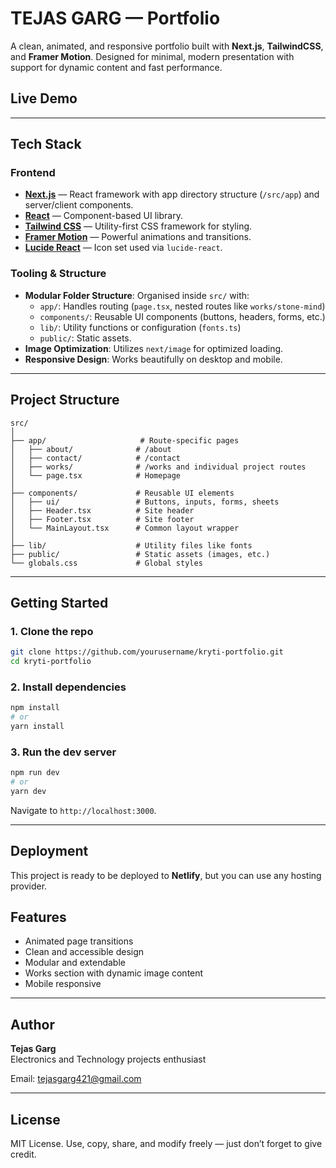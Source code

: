 
# TEJAS GARG — Portfolio

A clean, animated, and responsive portfolio built with **Next.js**, **TailwindCSS**, and **Framer Motion**. Designed for minimal, modern presentation with support for dynamic content and fast performance.

## Live Demo


---

## Tech Stack

### Frontend
- **[Next.js](https://nextjs.org/)** — React framework with app directory structure (`/src/app`) and server/client components.
- **[React](https://reactjs.org/)** — Component-based UI library.
- **[Tailwind CSS](https://tailwindcss.com/)** — Utility-first CSS framework for styling.
- **[Framer Motion](https://www.framer.com/motion/)** — Powerful animations and transitions.
- **[Lucide React](https://lucide.dev/)** — Icon set used via `lucide-react`.

### Tooling & Structure
- **Modular Folder Structure**: Organised inside `src/` with:
  - `app/`: Handles routing (`page.tsx`, nested routes like `works/stone-mind`)
  - `components/`: Reusable UI components (buttons, headers, forms, etc.)
  - `lib/`: Utility functions or configuration (`fonts.ts`)
  - `public/`: Static assets.
- **Image Optimization**: Utilizes `next/image` for optimized loading.
- **Responsive Design**: Works beautifully on desktop and mobile.

---

## Project Structure

```
src/
│
├── app/                     # Route-specific pages
│   ├── about/              # /about
│   ├── contact/            # /contact
│   ├── works/              # /works and individual project routes
│   └── page.tsx            # Homepage
│
├── components/             # Reusable UI elements
│   ├── ui/                 # Buttons, inputs, forms, sheets
│   ├── Header.tsx          # Site header
│   ├── Footer.tsx          # Site footer
│   └── MainLayout.tsx      # Common layout wrapper
│
├── lib/                    # Utility files like fonts
├── public/                 # Static assets (images, etc.)
└── globals.css             # Global styles
```

---

## Getting Started

### 1. Clone the repo

```bash
git clone https://github.com/yourusername/kryti-portfolio.git
cd kryti-portfolio
```

### 2. Install dependencies

```bash
npm install
# or
yarn install
```

### 3. Run the dev server

```bash
npm run dev
# or
yarn dev
```

Navigate to `http://localhost:3000`.

---

## Deployment

This project is ready to be deployed to **Netlify**, but you can use any hosting provider.

## Features

- Animated page transitions
- Clean and accessible design
- Modular and extendable
- Works section with dynamic image content
- Mobile responsive

---

## Author

**Tejas Garg**  
Electronics and Technology projects enthusiast

Email: [tejasgarg421@gmail.com](mailto:tejasgarg421@gmail.com)

---

## License

MIT License. Use, copy, share, and modify freely — just don’t forget to give credit.
